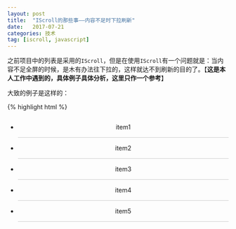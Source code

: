 ```yaml
---
layout: post
title:  "IScroll的那些事——内容不足时下拉刷新"
date:   2017-07-21
categories: 技术
tag: [iscroll, javascript]
---
```


之前项目中的列表是采用的`IScroll`，但是在使用`IScroll`有一个问题就是：当内容不足全屏的时候，是木有办法往下拉的，这样就达不到刷新的目的了。【**这是本人工作中遇到的，具体例子具体分析，这里只作一个参考**】

大致的例子是这样的：

{% highlight html %}
<style>
    * {
        margin: 0;
        padding: 0;
    }
    html,body,.container {
        width: 100%;
        height: 100%;
    }
    .container>ul>li {
        padding: 15px 20px;
        text-align: center;
        border-bottom: 1px solid #ccc;
    }
</style>

<div id="container" class="container">
    <ul class="scroller">
        <li>item1</li>
        <li>item2</li>
        <li>item3</li>
        <li>item4</li>
        <li>item5</li>
    </ul>
</div>

<script src="https://cdn.bootcss.com/iScroll/5.2.0/iscroll.min.js"></script>
<script>
    var myScroll = null;
    function onLoad() {
        myScroll = new IScroll('container');
    }
    window.addEventListener('DOMContentLoaded', onLoad, false);
</script>
{% endhighlight %}



那么，既然超过一屏是可以刷新的，那我们就来逛逛代码吧。在github上搜索iscroll，打开第一个，找到`src`下面的`core.js`。

### 1. 思路

首先既然要下拉，肯定会触发`touchstart`、`touchmove`以及`touchend`事件。搜索`touchmove`，很好，在`_initEvents`中的注册了这个事件。

{% highlight javascript %}
_initEvents: function (remove) {
        // ...
        // 这里省略若干代码

        if ( utils.hasTouch && !this.options.disableTouch ) {
            eventType(this.wrapper, 'touchstart', this);
            eventType(target, 'touchmove', this);
            eventType(target, 'touchcancel', this);
            eventType(target, 'touchend', this);
        }

        // ...
},
{% endhighlight %}

好吧，看到这里的时候，我表示懵了一下逼，这不就是个绑定事件么？`this`又是一个什么鬼，然后我去查了一下文档，发现了这么一个东西。[文档地址](https://developer.mozilla.org/zh-CN/docs/Web/API/EventTarget/addEventListener)

{% highlight javascript %}
target.addEventListener(type, listener[, options]);
target.addEventListener(type, listener[, useCapture]);
target.addEventListener(type, listener[, useCapture, wantsUntrusted  ]); 
//  
// Gecko/Mozilla only

listener
    当所监听的事件类型触发时，会接收到一个事件通知（实现了 Event 接口的对象）对象。listener 必须是一个实现了 EventListener 接口的对象，或者是一个函数
{% endhighlight %}

木有看错，`listener`是一个对象或者是一个函数。前提是这个对象实现了`EventListener`接口。我们接着往下看，发现了这么一个例子。

{% highlight javascript %}
var Something = function(element) {
    // |this| is a newly created object
    this.name = 'Something Good';
    this.handleEvent = function(event) {
        console.log(this.name); 
        // 'Something Good', as this is bound to newly created object
        switch(event.type) {
            case 'click':
                // some code here...
                break;
            case 'dblclick':
                // some code here...
                break;
        }
    };

    // Note that the listeners in this case are |this|, not this.handleEvent
    element.addEventListener('click', this, false);
    element.addEventListener('dblclick', this, false);

    // You can properly remove the listeners
    element.removeEventListener('click', this, false);
    element.removeEventListener('dblclick', this, false);
}
var s = new Something(document.body);
{% endhighlight %}

然后在去`IScroll`的源码去找，发现了同样的实现方式。在`default`文件夹中有一个`handleEvent.js`。

好了，这个梗先告一段落。还是继续看源码。在`handleEvent.js`中，有这么一段东西。

{% highlight javascript %}
handleEvent: function (e) {
        switch ( e.type ) {
            case 'touchstart':
            case 'pointerdown':
            case 'MSPointerDown':
            case 'mousedown':
                this._start(e);
                break;
            case 'touchmove':
            case 'pointermove':
            case 'MSPointerMove':
            case 'mousemove':
                this._move(e);
                break;
            case 'touchend':
            case 'pointerup':
            case 'MSPointerUp':
            case 'mouseup':
            case 'touchcancel':
            case 'pointercancel':
            case 'MSPointerCancel':
            case 'mousecancel':
                this._end(e);
                break;
            // ...
        }
    }
};
{% endhighlight %}

发现在`start/move/end`分别调用了内部方法`_start/_move/_end`方法。去看看这三个方法，看其中可能会引起不会滑动的点。

在`_start`方法中，看到这样的几行代码，会不会是直接返回了呢？分析分析：

{% highlight javascript %}
if ( !this.enabled || (this.initiated && utils.eventType[e.type] !== this.initiated) {
    return;
}

// ...

var point = e.touches ? e.touches[0] : e,
    pos;

this.initiated  = utils.eventType[e.type];
this.moved      = false;
{% endhighlight %}

`initiated`属性在最开始肯定是没有的，而`enabled`默认是`true`，所以在最开始执行这个方法的时候是不会返回的，而是会给`initiated`这个属性设置当前的`eventType`值，这个值会在`_move`方法中用到。重点来看看`_move`方法。

{% highlight javascript %}
if ( !this.enabled || utils.eventType[e.type] !== this.initiated ) {
    return;
}
{% endhighlight %}

首先来进行类型判断，因为在`_start`方法中已经定义了这个值，所以这里也不会返回。接着往下看：

{% highlight javascript %}
if ( timestamp - this.endTime > 300 && (absDistX < 10 && absDistY < 10) ) {
    return;
}
{% endhighlight %}

【**实际上是两次click事件的模拟**】如果两次滑动的时间大于了300ms，并且只要一个方向上的位移少于10像素，那么也是会返回的。那么会不会呢，打个断点测试一下就知道了。这里就不贴图了，实际中的测试结果是，每一次移动肯定是在300ms以内的，这里之所以判断300ms,主要是`click`事件执行会有一个300ms的延迟。而每一次移动，由于手指的触点比较大，还是会大于10像素的，即使两次不大于10像素，也是不影响的。所以这点不会返回。那么继续接着看：

{% highlight javascript %}
// If you are scrolling in one direction lock the other
if ( !this.directionLocked && !this.options.freeScroll ) {
    if ( absDistX > absDistY + this.options.directionLockThreshold ) {
        this.directionLocked = 'h';     // lock horizontally
    } else if ( absDistY >= absDistX + this.options.directionLockThreshold ) {
        this.directionLocked = 'v';     // lock vertically
    } else {
        this.directionLocked = 'n';     // no lock
    }
}

if ( this.directionLocked == 'h' ) {
    if ( this.options.eventPassthrough == 'vertical' ) {
        e.preventDefault();
    } else if ( this.options.eventPassthrough == 'horizontal' ) {
        this.initiated = false;
        return;
    }

    deltaY = 0;
} else if ( this.directionLocked == 'v' ) {
    if ( this.options.eventPassthrough == 'horizontal' ) {
        e.preventDefault();
    } else if ( this.options.eventPassthrough == 'vertical' ) {
        this.initiated = false;
        return;
    }

    deltaX = 0;
}
{% endhighlight %}

第一个条件判断只要是定义了这次滑动的方向是什么。`h`表示水平方向，`v`表示竖直方向。我们是要向下滑动，所以我们关注的是竖直方向。看第二个条件判断，如果是竖直方向，那么将水平方向的`deltaX`值变为0。这样做的目的是保持绝对的竖直方向。因为移动实际还是根据元素的位移值来的。当`probe`的版本为2以下的时候，是根据css3的`transform`属性来移动位移的，为3版本的时候是根据决定对位来移动的。所以这里只要不把我们的`deltaY`置为0就说明木有什么问题。继续往下看代码：

{% highlight javascript %}
deltaX = this.hasHorizontalScroll ? deltaX : 0;
deltaY = this.hasVerticalScroll ? deltaY : 0;

newX = this.x + deltaX;
newY = this.y + deltaY;
// ...

// 这里是移动
this._translate(newX, newY);
{% endhighlight %}

测试中发现，这个`hasVerticalScroll`一直是`false`，那么`deltaY`一直就是0，也就是移动了也白移动。找到问题原因。那么，这个`hasVerticalScroll`是从哪里来的？全局找呀找，在`refresh`中找到这样几行代码：

{% highlight javascript %}
this.wrapperWidth   = this.wrapper.clientWidth;
this.wrapperHeight  = this.wrapper.clientHeight;

var rect = utils.getRect(this.scroller);
/* REPLACE START: refresh */

this.scrollerWidth  = rect.width;
this.scrollerHeight = rect.height;

this.maxScrollX     = this.wrapperWidth - this.scrollerWidth;
this.maxScrollY     = this.wrapperHeight - this.scrollerHeight;

/* REPLACE END: refresh */

this.hasHorizontalScroll    = this.options.scrollX && this.maxScrollX < 0;
this.hasVerticalScroll      = this.options.scrollY && this.maxScrollY < 0;
{% endhighlight %}

`refresh`方法会在`IScroll`实例化的时候调用一次。粗略一看，`scrollY`内置为`true`，所以只有`maxScrollY`会大于0。往上看。`this.wrapperHeight - this.scrollerHeight`肯定是大于0的呀，这就是问题所在。

那么看看我们最开始代码，这里的`wrapperHeight`为文档高度，`scrollerHeight`为内容高度，所以`wrapperHeight`高度始终大于`scrollHeight`。但是，手机端页面夹杂的列表，一般都有头部、底部，而中间部分一般都会采用`padding`的形式来使得列表在全局滚动，这样就不需要每次都要特定地计算列表的高度。

### 2. 解决方案

针对以上问题，只要我们能够使内部的滚动部分高度大于容器高度，那么就能触发滚动。

#### 2.1 粗略做法

可以设置一个`min-height`属性为`900px`(900只是一个示例，只要够大就可以)，这样就可以保证可以滑动。

#### 2.2 精准做法

计算当前的容器高度，然后比容器高度多一个像素即可。

